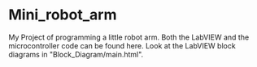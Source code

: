 # Mini_robot_arm
My Project of programming a little robot arm.
Both the LabVIEW and the microcontroller code can be found here.
Look at the LabVIEW block diagrams in "Block_Diagram/main.html".
